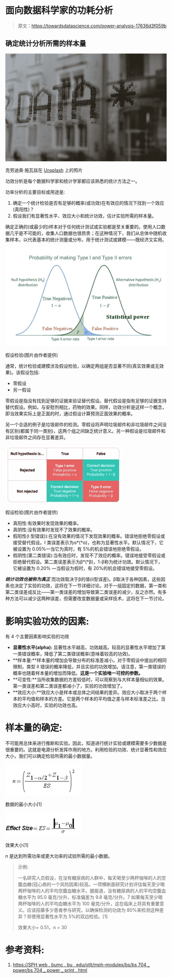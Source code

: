 # 面向数据科学家的功耗分析

> 原文：<https://towardsdatascience.com/power-analysis-17636d3f059b>

## 确定统计分析所需的样本量

![](img/9adcd7adab9886648713738a92be8a57.png)

克劳迪奥·施瓦兹在 [Unsplash](https://unsplash.com?utm_source=medium&utm_medium=referral) 上的照片

功效分析是每个数据科学家和统计学家都应该熟悉的统计方法之一。

功率分析的主要目标或用途是:

1.  确定一个统计检验是否有足够的概率(或功效)在有效应的情况下找到一个效应(真阳性)？
2.  假设我们有显著性水平、效应大小和统计功效，估计实验所需的样本量。

确定正确的(或最少的)样本对于任何统计测试或实验都是至关重要的。使用人口数据几乎是不可能的，收集人口数据也很昂贵；在这种情况下，我们从总体中随机收集样本，以代表基本的统计测量或分布，用于统计测试或建模——既经济又实用。

![](img/b55f4713cbf82590ab2fe8afb2806086.png)

假设检验(图片由作者提供)

通常，统计检验或建模涉及假设检验，以确定两组是否显著不同(真实效果或无效果)。该假设包括:

*   零假设
*   另一假设

零假设是指没有找到足够的证据来验证替代假设。替代假设是指有足够的证据支持替代假设。例如，与安慰剂相比，药物的效果。同样，功效分析是这样一个概念，即当效果实际上是正面的时，通过假设计算预测正面效果的概率。

另一个合适的例子是垃圾邮件的检测。零假设将声明垃圾邮件和非垃圾邮件之间没有区别(都属于同一类别)，这两个组之间缺乏统计意义。另一种假设是垃圾邮件和非垃圾邮件之间存在显著差异。

![](img/71f879a415b0e9ce181e9505d06c2db5.png)

假设检验(图片由作者提供)

*   真阳性:有效果时发现效果的概率。
*   真阴性:没有效果时发现不了效果的概率。
*   假阳性(I 型错误)):在没有效果的情况下发现效果的概率。错误地拒绝零假设或接受替代假设。I 类误差表示为α*(*α)，也称为显著性水平。默认情况下，它被设置为 0.05%—当它为真时，有 5%的机会错误地拒绝零假设。
*   假阴性(第二类错误):当有效应时，发现不了效应的概率。错误地接受零假设或拒绝替代假设。第二类误差表示为β*(*β)，1-β称为统计功效。默认情况下，它被设置为 0.20% —当假设为假时，有 20%的机会错误地接受零假设。

***统计功效也被称为真正*** 而功效取决于β的值(ⅱ型误差)。β取决于各种因素，这些因素也决定了实验的功效，这将在下一节详细讨论。对于一组固定的数据，第一类和第二类误差成反比——第一类误差的增加导致第二类误差的减少，反之亦然。有多种方法可以减少这两种误差，但需要改变数据量或采样技术，这将在下一节讨论。

# 影响实验功效的因素:

有 4 个主要因素影响实验的功效

*   **显著性水平(alpha):** 显著性水平越高，功效越高。较高的显著性水平增加了第一类错误概率，降低了第二类错误概率(意味着较高的功效)。
*   **样本量:**样本量的增加会导致分布的标准差减小。对于零假设中提出的相同限制，类型 II 错误的概率降低，并且实验的功效增加。请注意，第一类错误的概率也随着样本量的增加而降低。**这是一个实验唯一可控的参数。**
*   **可变性:**当所收集数据的方差较低时，可以观察到与大样本量相似的效果。第一类误差和第二类误差都减小了，实验的功效增加了。
*   **效应大小:**效应大小是样本或总体之间结果的差异。效应大小取决于两个样本的平均值和样本的方差。它是两个样本的平均值之差与样本标准差之比。当效应大小高时，实验的功效也高。

# 样本量的确定:

不可能用总体来进行推断和实验。因此，知道进行统计实验或建模需要多少数据是很重要的。这就是电源分析发挥作用的地方。利用检验的功效、统计显著性和效应大小，我们可以确定检验所需的最小数据量。

![](img/06bb89115041365ebfc58551d226b510.png)

数据的最小大小[1]

![](img/8be995343df96c043531647851fdfd3f.png)

效果大小[1]

*n* 是达到所需功率或更大功率的试验所需的最小数据。

> 示例:
> 
> 一名研究人员假设，在没有糖尿病的人群中，每天喝至少两杯咖啡的人的空腹血糖(冠心病的一个风险因素)较高。一项横断面研究计划评估每天至少喝两杯咖啡的人的平均空腹血糖水平。据报道，没有糖尿病的人的平均空腹血糖水平为 95.0 毫克/分升，标准偏差为 9.8 毫克/分升。7 如果每天至少喝两杯咖啡的人的平均血糖水平为 100 毫克/分升，这在临床上将具有重要意义。应该招募多少患者参与研究，以确保检测的功效为 80%来检测这种差异？将使用显著性水平为 5%的双边检验。[1]
> 
> 效果大小= 0.51，n = 30

# 参考资料:

1.  [https://SPH web . bumc . bu . edu/otlt/mph-modules/bs/bs 704 _ power/bs 704 _ power _ print . html](https://sphweb.bumc.bu.edu/otlt/mph-modules/bs/bs704_power/bs704_power_print.html)